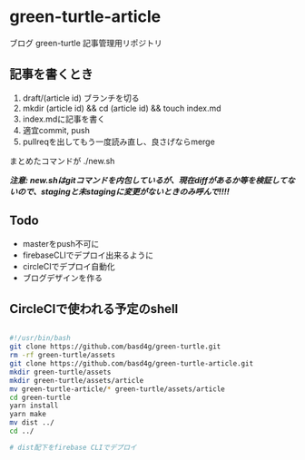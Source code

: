 # green-turtle-article

ブログ green-turtle 記事管理用リポジトリ 

## 記事を書くとき

1. draft/(article id) ブランチを切る
1. mkdir (article id) && cd (article id) && touch index.md
1. index.mdに記事を書く
1. 適宜commit, push
1. pullreqを出してもう一度読み直し、良さげならmerge

まとめたコマンドが ./new.sh

***注意: new.shはgitコマンドを内包しているが、現在diffがあるか等を検証してないので、stagingと未stagingに変更がないときのみ呼んで!!!!***

## Todo

- masterをpush不可に
- firebaseCLIでデプロイ出来るように
- circleCIでデプロイ自動化
- ブログデザインを作る

## CircleCIで使われる予定のshell

```sh make.sh

#!/usr/bin/bash
git clone https://github.com/basd4g/green-turtle.git
rm -rf green-turtle/assets
git clone https://github.com/basd4g/green-turtle-article.git
mkdir green-turtle/assets
mkdir green-turtle/assets/article
mv green-turtle-article/* green-turtle/assets/article
cd green-turtle
yarn install
yarn make
mv dist ../
cd ../

# dist配下をfirebase CLIでデプロイ

```

